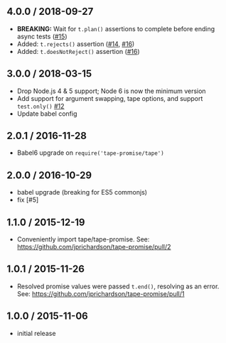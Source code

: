 4.0.0 / 2018-09-27
------------------

- **BREAKING:** Wait for `t.plan()` assertions to complete before ending async tests ([#15](https://github.com/jprichardson/tape-promise/pull/15))
- Added: `t.rejects()` assertion ([#14](https://github.com/jprichardson/tape-promise/issues/14), [#16](https://github.com/jprichardson/tape-promise/pull/16))
- Added: `t.doesNotReject()` assertion ([#16](https://github.com/jprichardson/tape-promise/pull/16))

3.0.0 / 2018-03-15
------------------
- Drop Node.js 4 & 5 support; Node 6 is now the minimum version
- Add support for argument swapping, tape options, and support `test.only()` [#12](https://github.com/jprichardson/tape-promise/pull/12)
- Update babel config

2.0.1 / 2016-11-28
------------------
- Babel6 upgrade on `require('tape-promise/tape')`

2.0.0 / 2016-10-29
------------------
- babel upgrade (breaking for ES5 commonjs)
- fix [#5]

1.1.0 / 2015-12-19
------------------
- Conveniently import tape/tape-promise. See: https://github.com/jprichardson/tape-promise/pull/2

1.0.1 / 2015-11-26
------------------
- Resolved promise values were passed `t.end()`, resolving as an error. See: https://github.com/jprichardson/tape-promise/pull/1

1.0.0 / 2015-11-06
------------------
- initial release
